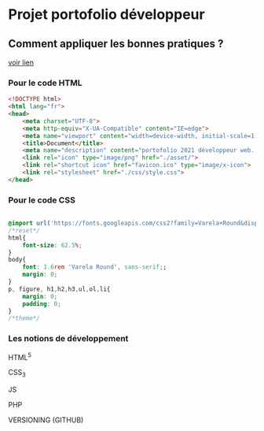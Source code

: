 # Projet portofolio développeur
## Comment appliquer les bonnes pratiques ?

[voir lien](https://phildaiguille.github.io/test/index.html)

### Pour le code HTML

```html
<!DOCTYPE html>
<html lang="fr">
<head>
    <meta charset="UTF-8">
    <meta http-equiv="X-UA-Compatible" content="IE=edge">
    <meta name="viewport" content="width=device-width, initial-scale=1.0">
    <title>Document</title>
    <meta name="description" content="portofolio 2021 développeur web...">
    <link rel="icon" type="image/png" href="./asset/">
    <link rel="shortcut icon" href="favicon.ico" type="image/x-icon">
    <link rel="stylesheet" href="./css/style.css">
</head>

```

### Pour le code CSS

```css

@import url('https://fonts.googleapis.com/css2?family=Varela+Round&display=swap');
/*reset*/
html{
    font-size: 62.5%;
}
body{
    font: 1.6rem 'Varela Round', sans-serif;;
    margin: 0;
}
p, figure, h1,h2,h3,ul,ol,li{
    margin: 0;
    padding: 0;
}
/*theme*/
```

### Les notions de développement

HTML<sup>5<sup>

CSS<sub>3<sub>

JS

PHP

VERSIONING (GITHUB)
